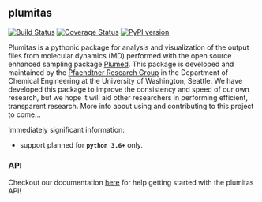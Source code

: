 ## plumitas
[![Build Status](https://travis-ci.org/UWPRG/plumitas.svg?branch=master)](https://travis-ci.org/UWPRG/plumitas)
[![Coverage Status](https://coveralls.io/repos/github/UWPRG/plumitas/badge.svg?branch=master)](https://coveralls.io/github/UWPRG/plumitas?branch=master)
[![PyPI version](https://badge.fury.io/py/plumitas.svg)](https://badge.fury.io/py/plumitas)

Plumitas is a pythonic package for analysis and visualization of the output
files from molecular dynamics (MD) performed with the open source enhanced
sampling package [Plumed](https://plumed.github.io/). This package is developed and
maintained by the [Pfaendtner Research Group](http://prg.washington.edu/) in the Department of Chemical Engineering
at the University of Washington, Seattle. We have developed this package to improve
the consistency and speed of our own research, but we hope it will aid other
researchers in performing efficient, transparent research. More info about using
and contributing to this project to come...

Immediately significant information:
- support planned for **`python 3.6+`** only.

### API
Checkout our documentation [here](http://plumitas.readthedocs.io/) for help
getting started with the plumitas API!
